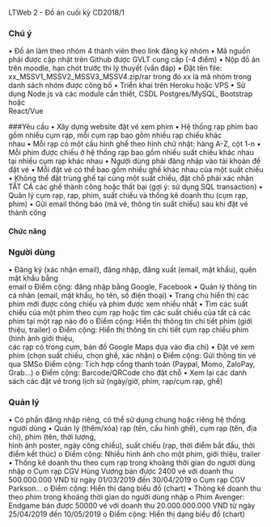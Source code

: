 LTWeb	2	- Đồ án	cuối	kỳ
CD2018/1
### Chú	ý
• Đồ án	làm	theo	nhóm	4	thành	viên	theo	link	đăng	ký	nhóm
• Mã	nguồn	phải	được	cập	nhật	trên	Github	được	GVLT	cung	cấp	(-4	điểm)
• Nộp	đồ án	trên	moodle,	hạn	chót	trước	thi	lý	thuyết	(vấn	đáp)
• Đặt	tên	file:	xx_MSSV1_MSSV2_MSSV3_MSSV4.zip/rar trong	đó	xx là	mã	nhóm	trong	
danh	sách	nhóm	được	công	bố
• Triển	khai	trên	Heroku	hoặc	VPS
• Sử dụng	Node.js	và	các	module	cần	thiết,	CSDL	Postgres/MySQL,	Bootstrap hoặc	
React/Vue

###Yêu	cầu
• Xây	dựng	website	đặt	vé	xem	phim
• Hệ thống	rạp	phim	bao	gồm	nhiều	cụm	rạp,	mỗi	cụm	rạp	bao	gồm	nhiều	rạp	chiếu	khác	
nhau
• Mỗi	rạp	có	một	cấu	hình	ghế theo	hình	chữ nhật:	hàng	A-Z,	cột	1-n
• Mỗi	phim	được	chiếu	ở hệ thống	rạp	bao	gồm	nhiều	suất	chiếu	khác	nhau	tại	nhiều	cụm	
rạp	khác	nhau
• Người	dùng	phải	đăng	nhập	vào	tài	khoản	để đặt	vé
• Mỗi	đặt	vé	có	thể bao	gồm	nhiều	ghế khác	nhau	của	một	suất	chiếu
• Không	thể đặt trùng	ghế tại	cùng	một	suất	chiếu,	đặt	chỗ phải	xác	nhận	TẤT	CẢ các	ghế
thành	công	hoặc	thất	bại (gợi	ý:	sử dụng	SQL	transaction)
• Quản	lý	cụm	rạp,	rạp,	phim,	suất	chiếu	và	thống	kê	doanh	thu	(cụm	rạp,	phim)
• Gửi	email	thông	báo	(mã	vé,	thông	tin	suất	chiếu)	sau	khi	đặt	vé	thành	công
#### Chức	năng
### Người	dùng
• Đăng	ký (xác	nhận	email),	đăng	nhập,	đăng	xuất	(email,	mật	khẩu),	quên	mật	khẩu	bằng	
email
o Điểm	cộng:	đăng	nhập	bằng	Google,	Facebook
• Quản	lý	thông	tin	cá	nhân	(email,	mật	khẩu,	họ tên,	số điện	thoại)
• Trang	chủ hiển	thị các	phim	mới	được	công	chiếu và	phim	được	xem	nhiều	nhất
• Tìm	các suất	chiếu	của	một	phim	theo	cụm	rạp	hoặc	tìm	các	suất	chiếu	của	tất	cả các	
phim	tại	một	rạp	nào	đó
o Điểm	cộng:	Hiển	thị thông	tin	chi	tiết	phim	(giới	thiệu,	trailer)
o Điểm	cộng:	Hiển	thị thông	tin	chi	tiết	cụm	rạp chiếu	phim	(hình	ảnh	giới	thiệu,	
các	rạp	có	trong	cụm,	bản	đồ Google	Maps dựa	vào	địa	chỉ)
• Đặt	vé	xem	phim (chọn	suất	chiếu,	chọn	ghế,	xác	nhận)
o Điểm	cộng:	Gửi	thông	tin	vé	qua	SMSo Điểm	cộng:	Tích	hợp	cổng	thanh	toán (Paypal,	Momo,	ZaloPay,	Grab…)
o Điểm	cộng:	Barcode/QRCode cho	đặt	chỗ
• Xem	lại	các	danh	sách	các	đặt	vé	trong	lịch	sử (ngày/giờ,	phim,	rạp/cụm	rạp,	ghế)
### Quản	lý
• Có	phần	đăng	nhập	riêng,	có	thể sử dụng	chung	hoặc	riêng	hệ thống	người	dùng
• Quản	lý	(thêm/xóa)	rạp (tên,	cấu	hình	ghế),	cụm	rạp (tên,	địa	chỉ),	phim (tên,	thời	lượng,	
hình	ảnh	poster,	ngày	công	chiếu),	suất	chiếu (rạp,	thời	điểm	bắt	đầu,	thời	điểm	kết	
thúc)
o Điểm	cộng:	Nhiều	hình	ảnh	cho	một	phim, giới	thiệu, trailer
• Thống	kê	doanh	thu	theo	cụm	rạp trong	khoảng	thời	gian	do	người	dùng	nhập
o Cụm	rạp	CGV	Hùng	Vương	bán	được	2400	vé	với	doanh	thu	500.000.000	VND	từ
ngày	01/03/2019 đến	30/04/2019
o Cụm	rạp	CGV	Parkson…
o Điểm	cộng:	Hiển	thị dạng	biểu	đồ (chart)
• Thông	kê	doanh	thu	theo	phim trong	khoảng	thời	gian	do	người	dùng	nhập
o Phim	Avenger:	Endgame	bán	được	50000	vé	với	doanh	thu	20.000.000.000	VND	
từ ngày	25/04/2019 đến	10/05/2019
o Điểm	cộng:	Hiển	thị dạng	biểu	đồ (chart)
